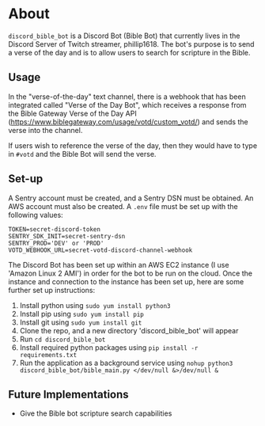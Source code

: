 # About

`discord_bible_bot` is a Discord Bot (Bible Bot) that currently lives in the Discord Server of Twitch streamer, phillip1618. The bot's purpose is to send a verse of the day and is to allow users to search for scripture in the Bible.

## Usage

In the "verse-of-the-day" text channel, there is a webhook that has been integrated called "Verse of the Day Bot", which receives a response from the Bible Gateway Verse of the Day API (<https://www.biblegateway.com/usage/votd/custom_votd/>) and sends the verse into the channel.

If users wish to reference the verse of the day, then they would have to type in `#votd` and the Bible Bot will send the verse.

## Set-up

A Sentry account must be created, and a Sentry DSN must be obtained. An AWS account must also be created. A `.env` file must be set up with the following values:

```text
TOKEN=secret-discord-token
SENTRY_SDK_INIT=secret-sentry-dsn
SENTRY_PROD='DEV' or 'PROD'
VOTD_WEBHOOK_URL=secret-votd-discord-channel-webhook
```

The Discord Bot has been set up within an AWS EC2 instance (I use 'Amazon Linux 2 AMI') in order for the bot to be run on the cloud. Once the instance and connection to the instance has been set up, here are some further set up instructions:

1. Install python using `sudo yum install python3`
2. Install pip using `sudo yum install pip`
3. Install git using `sudo yum install git`
4. Clone the repo, and a new directory 'discord_bible_bot' will appear
5. Run `cd discord_bible_bot`
6. Install required python packages using `pip install -r requirements.txt`
7. Run the application as a background service using `nohup python3 discord_bible_bot/bible_main.py </dev/null &>/dev/null &`

## Future Implementations

- Give the Bible bot scripture search capabilities
